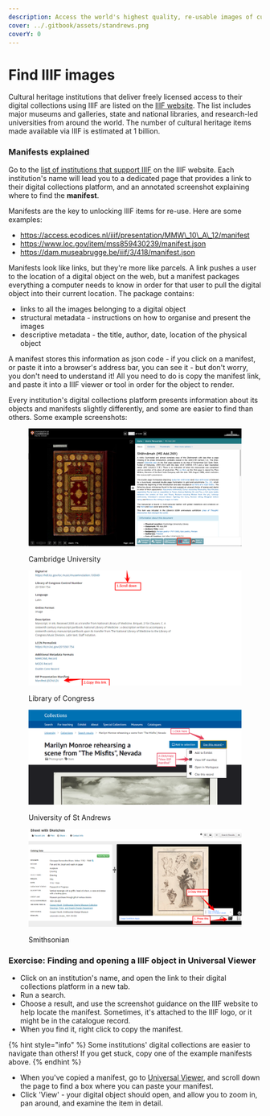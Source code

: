 ```yaml
---
description: Access the world's highest quality, re-usable images of cultural heritage
cover: ../.gitbook/assets/standrews.png
coverY: 0
---
```


# Find IIIF images

Cultural heritage institutions that deliver freely licensed access to their digital collections using IIIF are listed on the [IIIF website](https://iiif.io/guides/finding\_resources/). The list includes major museums and galleries, state and national libraries, and research-led universities from around the world. The number of cultural heritage items made available via IIIF is estimated at 1 billion.

### Manifests explained

Go to the [list of institutions that support IIIF](https://iiif.io/guides/finding\_resources/) on the IIIF website. Each institution's name will lead you to a dedicated page that provides a link to their digital collections platform, and an annotated screenshot explaining where to find the **manifest**.

Manifests are the key to unlocking IIIF items for re-use. Here are some examples:

* https://access.ecodices.nl/iiif/presentation/MMW\_10\_A\_12/manifest
* https://www.loc.gov/item/mss859430239/manifest.json
* https://dam.museabrugge.be/iiif/3/418/manifest.json

Manifests look like links, but they're more like parcels. A link pushes a user to the location of a digital object on the web, but a manifest packages everything a computer needs to know in order for that user to pull the digital object into their current location. The package contains:

* links to all the images belonging to a digital object
* structural metadata - instructions on how to organise and present the images
* descriptive metadata - the title, author, date, location of the physical object

A manifest stores this information as json code - if you click on a manifest, or paste it into a browser's address bar, you can see it - but don't worry, you don't need to understand it! All you need to do is copy the manifest link, and paste it into a IIIF viewer or tool in order for the object to render.

Every institution's digital collections platform presents information about its objects and manifests slightly differently, and some are easier to find than others. Some example screenshots:

<figure><img src="../.gitbook/assets/cam.png" alt=""><figcaption><p>Cambridge University</p></figcaption></figure>

<figure><img src="../.gitbook/assets/loc.png" alt=""><figcaption><p>Library of Congress</p></figcaption></figure>

<figure><img src="../.gitbook/assets/standrews.png" alt=""><figcaption><p>University of St Andrews</p></figcaption></figure>

<figure><img src="../.gitbook/assets/smithsonian.png" alt=""><figcaption><p>Smithsonian</p></figcaption></figure>

### Exercise: Finding and opening a IIIF object in Universal Viewer

* Click on an institution's name, and open the link to their digital collections platform in a new tab.
* Run a search.
* Choose a result, and use the screenshot guidance on the IIIF website to help locate the manifest. Sometimes, it's attached to the IIIF logo, or it might be in the catalogue record.
* When you find it, right click to copy the manifest.&#x20;

{% hint style="info" %}
Some institutions' digital collections are easier to navigate than others! If you get stuck, copy one of the example manifests above.
{% endhint %}

* When you've copied a manifest, go to [Universal Viewer](https://universalviewer.io/), and scroll down the page to find a box where you can paste your manifest.&#x20;
* Click 'View' - your digital object should open, and allow you to zoom in, pan around, and examine the item in detail.
